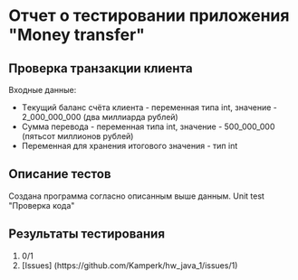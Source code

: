 <h1>Отчет о тестировании приложения "Money transfer"</h1>
<h2>Проверка транзакции клиента</h2>
<p>Входные данные:
   <ul>
   <li>Tекущий баланс счёта клиента - переменная типа int, значение - 2_000_000_000 (два миллиарда рублей)</li>
   
   <li>Cумма перевода - переменная типа int, значение - 500_000_000 (пятьсот миллионов рублей)</li>
   
   <li>Переменная для хранения итогового значения - тип int</li>
   </ul>
 </p>
 <h2>Описание тестов</h2> 
 Создана программа согласно описанным выше данным.
 Unit test "Проверка кода"
 <h2>Результаты тестирования</h2>
 <p> 
 <ol>
 <li>0/1</li>
 <li> [Issues] (https://github.com/Kamperk/hw_java_1/issues/1) </li>
 </ol>
 
 </p>
 
 